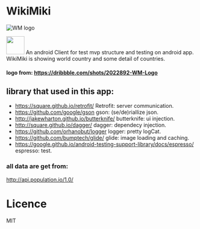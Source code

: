 # WikiMiki 
![WM logo](https://d13yacurqjgara.cloudfront.net/users/248857/screenshots/2022892/dribbble_1x.jpg?raw=true "Optional Title")


<img src="https://d13yacurqjgara.cloudfront.net/users/248857/screenshots/2022892/dribbble_1x.jpg" width="48">
An android Client for test mvp structure and testing on android app. 
WikiMiki is showing world country and some detail of countries. 

#### logo from: https://dribbble.com/shots/2022892-WM-Logo


## library that used in this app:
+ https://square.github.io/retrofit/ Retrofit: server communication. 
+ https://github.com/google/gson gson: (se/de)riallize json. 
+ http://jakewharton.github.io/butterknife/ butterknife: ui injection. 
+ http://square.github.io/dagger/ dagger: dependecy injection. 
+ https://github.com/orhanobut/logger logger: pretty logCat. 
+ https://github.com/bumptech/glide/ glide: image loading and caching. 
+ https://google.github.io/android-testing-support-library/docs/espresso/ espresso: test. 


### all data are get from: 
http://api.population.io/1.0/ 


# Licence
MIT


